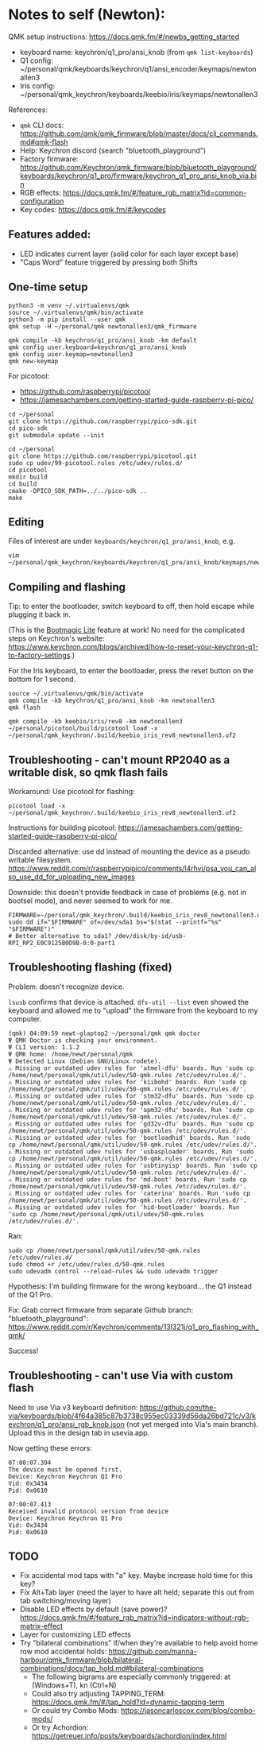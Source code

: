 # Notes to self (Newton):

QMK setup instructions: https://docs.qmk.fm/#/newbs_getting_started

 * keyboard name: keychron/q1_pro/ansi_knob (from `qmk list-keyboards`)
 * Q1 config: ~/personal/qmk/keyboards/keychron/q1/ansi_encoder/keymaps/newtonallen3
 * Iris config: ~/personal/qmk_keychron/keyboards/keebio/iris/keymaps/newtonallen3

References:

 * `qmk` CLI docs: https://github.com/qmk/qmk_firmware/blob/master/docs/cli_commands.md#qmk-flash
 * Help: Keychron discord (search "bluetooth_playground")
 * Factory firmware: https://github.com/Keychron/qmk_firmware/blob/bluetooth_playground/keyboards/keychron/q1_pro/firmware/keychron_q1_pro_ansi_knob_via.bin
 * RGB effects: https://docs.qmk.fm/#/feature_rgb_matrix?id=common-configuration
 * Key codes: https://docs.qmk.fm/#/keycodes

## Features added:

 * LED indicates current layer (solid color for each layer except base)
 * "Caps Word" feature triggered by pressing both Shifts

## One-time setup

```
python3 -m venv ~/.virtualenvs/qmk
source ~/.virtualenvs/qmk/bin/activate
python3 -m pip install --user qmk
qmk setup -H ~/personal/qmk newtonallen3/qmk_firmware

qmk compile -kb keychron/q1_pro/ansi_knob -km default
qmk config user.keyboard=keychron/q1_pro/ansi_knob
qmk config user.keymap=newtonallen3
qmk new-keymap
```

For picotool:

 - https://github.com/raspberrypi/picotool
 - https://jamesachambers.com/getting-started-guide-raspberry-pi-pico/

```
cd ~/personal
git clone https://github.com/raspberrypi/pico-sdk.git
cd pico-sdk
git submodule update --init

cd ~/personal
git clone https://github.com/raspberrypi/picotool.git
sudo cp udev/99-picotool.rules /etc/udev/rules.d/
cd picotool
mkdir build
cd build
cmake -DPICO_SDK_PATH=../../pico-sdk ..
make
```

## Editing

Files of interest are under `keyboards/keychron/q1_pro/ansi_knob`, e.g.

```
vim ~/personal/qmk_keychron/keyboards/keychron/q1_pro/ansi_knob/keymaps/newtonallen3/keymap.c
```

## Compiling and flashing

Tip: to enter the bootloader, switch keyboard to off, then hold escape while plugging it back in.

(This is the [Bootmagic Lite](https://github.com/qmk/qmk_firmware/blob/master/docs/feature_bootmagic.md) feature at work! No need for the complicated steps on Keychron's website: https://www.keychron.com/blogs/archived/how-to-reset-your-keychron-q1-to-factory-settings.)

For the Iris keyboard, to enter the bootloader, press the reset button on the bottom for 1 second.

```
source ~/.virtualenvs/qmk/bin/activate
qmk compile -kb keychron/q1_pro/ansi_knob -km newtonallen3
qmk flash

qmk compile -kb keebio/iris/rev8 -km newtonallen3
~/personal/picotool/build/picotool load -x ~/personal/qmk_keychron/.build/keebio_iris_rev8_newtonallen3.uf2
```

## Troubleshooting - can't mount RP2040 as a writable disk, so qmk flash fails

Workaround: Use picotool for flashing:

```
picotool load -x ~/personal/qmk_keychron/.build/keebio_iris_rev8_newtonallen3.uf2
```

Instructions for building picotool: https://jamesachambers.com/getting-started-guide-raspberry-pi-pico/

Discarded alternative: use dd instead of mounting the device as a pseudo writable filesystem.
https://www.reddit.com/r/raspberrypipico/comments/l4rhvi/psa_you_can_also_use_dd_for_uploading_new_images

Downside: this doesn't provide feedback in case of problems (e.g. not in bootsel mode), and never
seemed to work for me.

```
FIRMWARE=~/personal/qmk_keychron/.build/keebio_iris_rev8_newtonallen3.uf2 
sudo dd if="$FIRMWARE" of=/dev/sda1 bs="$(stat --printf="%s" "$FIRMWARE")"
# Better alternative to sda1? /dev/disk/by-id/usb-RPI_RP2_E0C9125B0D9B-0:0-part1
```

## Troubleshooting flashing (fixed)

Problem: doesn't recognize device.

`lsusb` confirms that device is attached. `dfs-util --list` even showed the keyboard and allowed me to "upload" the firmware from the keyboard to my computer.

```
(qmk) 04:09:59 newt-glaptop2 ~/personal/qmk qmk doctor
Ψ QMK Doctor is checking your environment.
Ψ CLI version: 1.1.2
Ψ QMK home: /home/newt/personal/qmk
Ψ Detected Linux (Debian GNU/Linux rodete).
⚠ Missing or outdated udev rules for 'atmel-dfu' boards. Run 'sudo cp /home/newt/personal/qmk/util/udev/50-qmk.rules /etc/udev/rules.d/'.
⚠ Missing or outdated udev rules for 'kiibohd' boards. Run 'sudo cp /home/newt/personal/qmk/util/udev/50-qmk.rules /etc/udev/rules.d/'.
⚠ Missing or outdated udev rules for 'stm32-dfu' boards. Run 'sudo cp /home/newt/personal/qmk/util/udev/50-qmk.rules /etc/udev/rules.d/'.
⚠ Missing or outdated udev rules for 'apm32-dfu' boards. Run 'sudo cp /home/newt/personal/qmk/util/udev/50-qmk.rules /etc/udev/rules.d/'.
⚠ Missing or outdated udev rules for 'gd32v-dfu' boards. Run 'sudo cp /home/newt/personal/qmk/util/udev/50-qmk.rules /etc/udev/rules.d/'.
⚠ Missing or outdated udev rules for 'bootloadhid' boards. Run 'sudo cp /home/newt/personal/qmk/util/udev/50-qmk.rules /etc/udev/rules.d/'.
⚠ Missing or outdated udev rules for 'usbasploader' boards. Run 'sudo cp /home/newt/personal/qmk/util/udev/50-qmk.rules /etc/udev/rules.d/'.
⚠ Missing or outdated udev rules for 'usbtinyisp' boards. Run 'sudo cp /home/newt/personal/qmk/util/udev/50-qmk.rules /etc/udev/rules.d/'.
⚠ Missing or outdated udev rules for 'md-boot' boards. Run 'sudo cp /home/newt/personal/qmk/util/udev/50-qmk.rules /etc/udev/rules.d/'.
⚠ Missing or outdated udev rules for 'caterina' boards. Run 'sudo cp /home/newt/personal/qmk/util/udev/50-qmk.rules /etc/udev/rules.d/'.
⚠ Missing or outdated udev rules for 'hid-bootloader' boards. Run 'sudo cp /home/newt/personal/qmk/util/udev/50-qmk.rules /etc/udev/rules.d/'.
```

Ran:

```
sudo cp /home/newt/personal/qmk/util/udev/50-qmk.rules /etc/udev/rules.d/
sudo chmod +r /etc/udev/rules.d/50-qmk.rules
sudo udevadm control --reload-rules && sudo udevadm trigger
```

Hypothesis: I'm building firmware for the wrong keyboard... the Q1 instead of the Q1 Pro.

Fix: Grab correct firmware from separate Github branch: "bluetooth_playground": https://www.reddit.com/r/Keychron/comments/13l321j/q1_pro_flashing_with_qmk/

Success!

## Troubleshooting - can't use Via with custom flash

Need to use Via v3 keyboard definition:
https://github.com/the-via/keyboards/blob/4f64a385c87b3738c955ec03339d56da26bd721c/v3/keychron/q1_pro/ansi_rgb_knob.json
(not yet merged into Via's main branch). Upload this in the design tab in usevia.app.

Now getting these errors:

```
07:00:07.394
The device must be opened first.
Device: Keychron Keychron Q1 Pro
Vid: 0x3434
Pid: 0x0610

07:00:07.413
Received invalid protocol version from device
Device: Keychron Keychron Q1 Pro
Vid: 0x3434
Pid: 0x0610
```

## TODO

 - Fix accidental mod taps with "a" key. Maybe increase hold time for this key?
 - Fix Alt+Tab layer (need the layer to have alt held; separate this out from tab switching/moving layer)
 - Disable LED effects by default (save power)? https://docs.qmk.fm/#/feature_rgb_matrix?id=indicators-without-rgb-matrix-effect
 - Layer for customizing LED effects
 - Try "bilateral combinations" if/when they're available to help avoid home row mod accidental holds: https://github.com/manna-harbour/qmk_firmware/blob/bilateral-combinations/docs/tap_hold.md#bilateral-combinations
    * The following bigrams are especially commonly triggered: at (Windows+T), kn (Ctrl+N)
    * Could also try adjusting TAPPING_TERM: https://docs.qmk.fm/#/tap_hold?id=dynamic-tapping-term
    * Or could try Combo Mods: https://jasoncarloscox.com/blog/combo-mods/
    * Or try Achordion: https://getreuer.info/posts/keyboards/achordion/index.html
